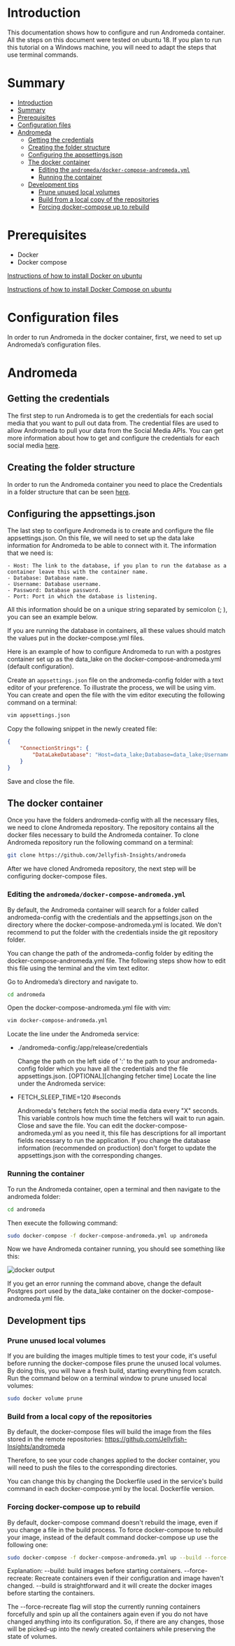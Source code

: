 # Introduction

This documentation shows how to configure and run Andromeda container.
All the steps on this document were tested on ubuntu 18. If you plan to run this tutorial on a Windows machine, you will need to adapt the steps that use terminal commands.

# Summary

- [Introduction](#introduction)
- [Summary](#summary)
- [Prerequisites](#prerequisites)
- [Configuration files](#configuration-files)
- [Andromeda](#andromeda)
  - [Getting the credentials](#getting-the-credentials)
  - [Creating the folder structure](#creating-the-folder-structure)
  - [Configuring the appsettings.json](#configuring-the-appsettingsjson)
  - [The docker container](#the-docker-container)
    - [Editing the `andromeda/docker-compose-andromeda.yml`](#editing-the-andromedadocker-compose-andromedayml)
    - [Running the container](#running-the-container)
  - [Development tips](#development-tips)
    - [Prune unused local volumes](#prune-unused-local-volumes)
    - [Build from a local copy of the repositories](#build-from-a-local-copy-of-the-repositories)
    - [Forcing docker-compose up to rebuild](#forcing-docker-compose-up-to-rebuild)

# Prerequisites

* Docker
* Docker compose

[Instructions of how to install Docker on ubuntu](https://docs.docker.com/install/linux/docker-ce/ubuntu/)

[Instructions of how to install Docker Compose on ubuntu](https://github.com/docker/compose/releases)

# Configuration files

In order to run Andromeda in the docker container, first, we need to set up Andromeda’s configuration files.

# Andromeda

## Getting the credentials

The first step to run Andromeda is to get the credentials for each social media
that you want to pull out data from. The credential files are used to allow
Andromeda to pull your data from the Social Media APIs. You can get more
information about how to get and configure the credentials for each social media
[here](./how_to_get_credentials.md).

## Creating the folder structure

In order to run the Andromeda container you need to place the Credentials in a folder structure that can be seen [here](./credential_folder_structure.md).

## Configuring the appsettings.json

The last step to configure Andromeda is to create and configure the file appsettings.json. On this file, we will need to set up the data lake information for Andromeda to be able to connect with it. The information that we need is:

    - Host: The link to the database, if you plan to run the database as a container leave this with the container name.
    - Database: Database name.
    - Username: Database username.
    - Password: Database password.
    - Port: Port in which the database is listening.

All this information should be on a unique string separated by semicolon (; ), you can see an example below.

If you are running the database in containers, all these values should match the values put in the docker-compose.yml files.

Here is an example of how to configure Andromeda to run with a postgres container set up as the data_lake on the docker-compose-andromeda.yml (default configuration).

Create an `appsettings.json` file on the andromeda-config folder with a text editor of your preference. To illustrate the process, we will be using vim. You can create and open the file with the vim editor executing the following command on a terminal:

``` bash
vim appsettings.json
````

Copy the following snippet in the newly created file:

``` json
{
    "ConnectionStrings": {
        "DataLakeDatabase": "Host=data_lake;Database=data_lake;Username=fee;Password=dbpassword;Port=5433"
    }
}
```

Save and close the file.

## The docker container

Once you have the folders andromeda-config with all the necessary files, we need to clone Andromeda repository. The repository contains all the docker files necessary to build the Andromeda container.
To clone Andromeda repository run the following command on a terminal:

``` bash
git clone https://github.com/Jellyfish-Insights/andromeda
```

After we have cloned Andromeda repository, the next step will be configuring docker-compose files.

### Editing the `andromeda/docker-compose-andromeda.yml`

By default, the Andromeda container will search for a folder called andromeda-config with the credentials and the appsettings.json on the directory where the docker-compose-andromeda.yml is located. We don't recommend to put the folder with the credentials inside the git repository folder.

You can change the path of the andromeda-config folder by editing the docker-compose-andromeda.yml file. The following steps show how to edit this file using the terminal and the vim text editor.

Go to Andromeda’s directory and navigate to.

``` bash
cd andromeda
```

Open the docker-compose-andromeda.yml file with vim:

``` bash
vim docker-compose-andromeda.yml
```

Locate the line under the Andromeda service:

* ./andromeda-config:/app/release/credentials

  Change the path on the left side of ':' to the path to your andromeda-config folder which you have all the credentials and the file appsettings.json.
  [OPTIONAL][changing fetcher time] Locate the line under the Andromeda service:

* FETCH_SLEEP_TIME=120 #seconds

  Andromeda's fetchers fetch the social media data every "X" seconds. This variable controls how much time the fetchers will wait to run again.
  Close and save the file.
  You can edit the docker-compose-andromeda.yml as you need it, this file has descriptions for all important fields necessary to run the application. If you change the database information (recommended on production) don't forget to update the appsettings.json with the corresponding changes.

### Running the container

To run the Andromeda container, open a terminal and then navigate to the andromeda folder:

``` bash
cd andromeda
```

Then execute the following command:

``` bash
sudo docker-compose -f docker-compose-andromeda.yml up andromeda
```

Now we have Andromeda container running, you should see something like this:

![docker output](../assets/docker_output.jpeg)

If you get an error running the command above, change the default Postgres port used by the data_lake container on the docker-compose-andromeda.yml file.

## Development tips

### Prune unused local volumes

If you are building the images multiple times to test your code, it's useful before running the docker-compose files prune the unused local volumes. By doing this, you will have a fresh build, starting everything from scratch. Run the command below on a terminal window to prune unused local volumes:

``` bash
sudo docker volume prune
```

### Build from a local copy of the repositories

By default, the docker-compose files will build the image from the files stored in the remote repositories: https://github.com/Jellyfish-Insights/andromeda

Therefore, to see your code changes applied to the docker container, you will need to push the files to the corresponding directories.

You can change this by changing the Dockerfile used in the service's build command in each docker-compose.yml by the local. Dockerfile version.

### Forcing docker-compose up to rebuild

By default, docker-compose command doesn't rebuild the image, even if you change a file in the build process. To force docker-compose to rebuild your image, instead of the default command docker-compose up use the following one:

``` bash
sudo docker-compose -f docker-compose-andromeda.yml up --build --force-recreate andromeda
```

Explanation:
--build: build images before starting containers.
--force-recreate: Recreate containers even if their configuration and image haven't changed.
--build is straightforward and it will create the docker images before starting the containers.

The --force-recreate flag will stop the currently running containers forcefully and spin up all the containers again even if you do not have changed anything into its configuration. So, if there are any changes, those will be picked-up into the newly created containers while preserving the state of volumes.

